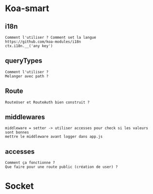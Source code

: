# Koa-smart
## i18n
    Comment l'utiliser ? Comment set la langue
    https://github.com/koa-modules/i18n
    ctx.i18n.__('any key')
## queryTypes
    Comment l'utiliser ?
    Melanger avec path ?
## Route
    RouteUser et RouteAuth bien construit ?
## middlewares
    middleware = setter -> utiliser accesses pour check si les valeurs
    sont bonnes
    mettre le middleware avant logger dans app.js
## accesses
    Comment ça fonctionne ?
    Que faire pour une route public (création de user) ?

# Socket
